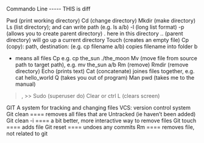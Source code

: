 Commando Line
----- THIS is diff

Pwd (print working directory)
Cd (change directory)
Mkdir (make directory)
Ls (list directory); and can write path (e.g. ls a/b)
-l (long list format)
-p (allows you to create parent directory)
. here in this directory
.. (parent directory) will go up a current directory 
Touch (creates an empty file)
Cp (copy): path, destination:  (e.g. cp filename a/b) copies filename into folder b
* means all files
Cp e.g. cp the_sun ./the_moon
Mv (move file from source path to target path), e.g. mv the_sun a/b
Rm (remove)
Rmdir (remove directory)
Echo (prints text)
Cat (concatenate) joines files together, e.g. cat hello_world 
Q (takes you out of program)
Man pwd (takes me to the manual)
>, >> 
Sudo (superuser do)
Clear or ctrl L (clears screen)


GIT
A system for tracking and changing files 
VCS: version control system
Git clean ==== removes all files that are Untracked (ie haven’t been added) 
Git clean -i ==== a bit better, more interactive way to remove files
Git touch ==== adds file 
Git reset ==== undoes any commits 
Rm ==== removes file, not related to git 
